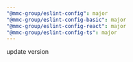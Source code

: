 ```yaml
---
"@mmc-group/eslint-config": major
"@mmc-group/eslint-config-basic": major
"@mmc-group/eslint-config-react": major
"@mmc-group/eslint-config-ts": major
---
```


update version
